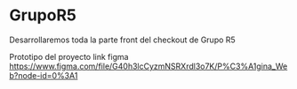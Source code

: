 # GrupoR5
Desarrollaremos  toda la parte front del checkout de Grupo R5

Prototipo del proyecto link figma 
https://www.figma.com/file/G40h3lcCyzmNSRXrdl3o7K/P%C3%A1gina_Web?node-id=0%3A1
